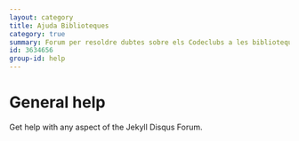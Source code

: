```yaml
---
layout: category
title: Ajuda Biblioteques
category: true
summary: Forum per resoldre dubtes sobre els Codeclubs a les biblioteques (2a edició).
id: 3634656
group-id: help
---
```


# General help

Get help with any aspect of the Jekyll Disqus Forum.
